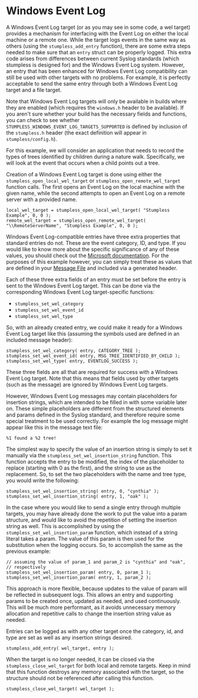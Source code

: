 # Windows Event Log

A Windows Event Log target (or as you may see in some code, a wel target)
provides a mechanism for interfacing with the Event Log on either the local
machine or a remote one. While the target logs events in the same way as others
(using the `stumpless_add_entry` function), there are some extra steps needed to
make sure that an `entry` struct can be properly logged. This extra code arises
from differences between current Syslog standards (which stumpless is designed
for) and the Windows Event Log system. However, an entry that has been enhanced
for Windows Event Log compatibility can still be used with other targets with no
problems. For example, it is perfectly acceptable to send the same entry through
both a Windows Event Log target and a file target.

Note that Windows Event Log targets will only be available in builds where they
are enabled (which requires the `windows.h` header to be available). If you
aren't sure whether your build has the necessary fields and functions, you can
check to see whether `STUMPLESS_WINDOWS_EVENT_LOG_TARGETS_SUPPORTED` is defined
by inclusion of the `stumpless.h` header (the exact definition will appear in
`stumpless/config.h`).

For this example, we will consider an application that needs to record the types
of trees identified by children during a nature walk. Specifically, we will look
at the event that occurs when a child points out a tree. 

Creation of a Windows Event Log target is done using either the
`stumpless_open_local_wel_target` or `stumpless_open_remote_wel_target` function
calls. The first opens an Event Log on the local machine with the given name,
while the second attempts to open an Event Log on a remote server with a
provided name.

    local_wel_target = stumpless_open_local_wel_target( "Stumpless Example", 0, 0 );
    remote_wel_target = stumpless_open_remote_wel_target( "\\RemoteServerName", "Stumpless Example", 0, 0 );

Windows Event Log-compatible entries have three extra properties that standard
entries do not. These are the event category, ID, and type. If you would like to
know more about the specific significance of any of these values, you should
check out the [Microsoft documentation](https://docs.microsoft.com/en-us/windows/desktop/eventlog/event-logging-elements).
For the purposes of this example however, you can simply treat these as values
that are defined in your [Message File](https://docs.microsoft.com/en-us/windows/desktop/eventlog/message-files)
and included via a generated header.

Each of these three extra fields of an entry must be set before the entry is
sent to the Windows Event Log target. This can be done via the corresponding
Windows Event Log target-specific functions:

 * `stumpless_set_wel_category`
 * `stumpless_set_wel_event_id`
 * `stumpless_set_wel_type`

So, with an already created entry, we could make it ready for a Windows Event
Log target like this (assuming the symbols used are defined in an included
message header):

    stumpless_set_wel_category( entry, CATEGORY_TREE );
    stumpless_set_wel_event_id( entry, MSG_TREE_IDENTIFIED_BY_CHILD );
    stumpless_set_wel_type( entry, EVENTLOG_SUCCESS );

These three fields are all that are required for success with a Windows Event
Log target. Note that this means that fields used by other targets (such as the
message) are ignored by Windows Event Log targets.

However, Windows Event Log messages may contain placeholders for insertion
strings, which are intended to be filled in with some variable later on. These
simple placeholders are different from the structured elements and params
defined in the Syslog standard, and therefore require some special treatment to
be used correctly. For example the log message might appear like this in the
message text file:

    %1 found a %2 tree!

The simplest way to specify the value of an insertion string is simply to set it
manually via the `stumpless_set_wel_insertion_string` function. This function
accepts the entry to be modified, the index of the placeholder to replace
(starting with 0 as the first), and the string to use as the replacement. So, to
set the two placeholders with the name and tree type, you would write the
following:

    stumpless_set_wel_insertion_string( entry, 0, "cynthia" );
    stumpless_set_wel_insertion_string( entry, 1, "oak" );

In the case where you would like to send a single entry through multiple
targets, you may have already done the work to put the value into a param
structure, and would like to avoid the repetition of setting the insertion
string as well. This is accomplished by using the
`stumpless_set_wel_insertion_param` function, which instead of a string literal
takes a param. The value of this param is then used for the substitution when
the logging occurs. So, to accomplish the same as the previous example:

    // assuming the value of param_1 and param_2 is "cynthia" and "oak",
    // respectively
    stumpless_set_wel_insertion_param( entry, 0, param_1 );
    stumpless_set_wel_insertion_param( entry, 1, param_2 );

This approach is more flexible, because updates to the value of param will be
reflected in subsequent logs. This allows an entry and supporting params to be
created once, updated as needed, and used continuously. This will be much more
performant, as it avoids unnecessary memory allocation and repetitive calls to
change the insertion string value as needed.

Entries can be logged as with any other target once the category, id, and type
are set as well as any insertion strings desired.

    stumpless_add_entry( wel_target, entry );

When the target is no longer needed, it can be closed via the
`stumpless_close_wel_target` for both local and remote targets. Keep in mind
that this function destroys any memory associated with the target, so the
structure should not be referenced after calling this function.

    stumpless_close_wel_target( wel_target );
